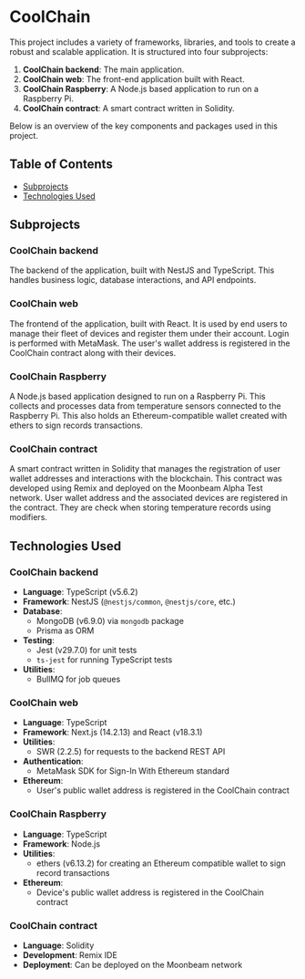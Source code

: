 # CoolChain

This project includes a variety of frameworks, libraries, and tools to create a robust and scalable application. It is
structured into four subprojects:

1. **CoolChain backend**: The main application.
2. **CoolChain web**: The front-end application built with React.
3. **CoolChain Raspberry**: A Node.js based application to run on a Raspberry Pi.
4. **CoolChain contract**: A smart contract written in Solidity.

Below is an overview of the key components and packages used in this project.

## Table of Contents

- [Subprojects](#subprojects)
- [Technologies Used](#technologies-used)

## Subprojects

### CoolChain backend

The backend of the application, built with NestJS and TypeScript. This handles business logic, database interactions,
and API endpoints.

### CoolChain web

The frontend of the application, built with React. It is used by end users to manage their fleet of devices and register
them under their account. Login is performed with MetaMask. The user's wallet address is registered in the CoolChain
contract along with their devices.

### CoolChain Raspberry

A Node.js based application designed to run on a Raspberry Pi. This collects and processes data from temperature sensors
connected to the Raspberry Pi. This also holds an Ethereum-compatible wallet created with ethers to sign records
transactions.

### CoolChain contract

A smart contract written in Solidity that manages the registration of user wallet addresses and interactions with the
blockchain. This contract was developed using Remix and deployed on the Moonbeam Alpha Test network. User wallet address
and the associated devices are registered in the contract. They are check when storing temperature records using
modifiers.

## Technologies Used

### CoolChain backend

- **Language**: TypeScript (v5.6.2)
- **Framework**: NestJS (`@nestjs/common`, `@nestjs/core`, etc.)
- **Database**:
    - MongoDB (v6.9.0) via `mongodb` package
    - Prisma as ORM
- **Testing**:
    - Jest (v29.7.0) for unit tests
    - `ts-jest` for running TypeScript tests
- **Utilities**:
    - BullMQ for job queues

### CoolChain web

- **Language**: TypeScript
- **Framework**:  Next.js (14.2.13) and React (v18.3.1)
- **Utilities**:
    - SWR (2.2.5) for requests to the backend REST API
- **Authentication**:
    - MetaMask SDK for Sign-In With Ethereum standard
- **Ethereum**:
    - User's public wallet address is registered in the CoolChain contract

### CoolChain Raspberry

- **Language**: TypeScript
- **Framework**: Node.js
- **Utilities**:
    - ethers (v6.13.2) for creating an Ethereum compatible wallet to sign record transactions
- **Ethereum**:
    - Device's public wallet address is registered in the CoolChain contract

### CoolChain contract

- **Language**: Solidity
- **Development**: Remix IDE
- **Deployment**: Can be deployed on the Moonbeam network